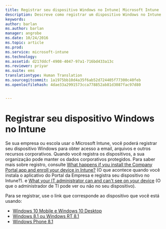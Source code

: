 ```yaml
---
title: Registrar seu dispositivo Windows no Intune| Microsoft Intune
description: Descreve como registrar um dispositivo Windows no Intune
keywords: 
author: barlan
ms.author: barlan
manager: angrobe
ms.date: 10/24/2016
ms.topic: article
ms.prod: 
ms.service: microsoft-intune
ms.technology: 
ms.assetid: d217ddcf-4908-4047-97a1-716bd433a13c
ms.reviewer: priyar
ms.suite: ems
translationtype: Human Translation
ms.sourcegitcommit: 1a1975bb10d4a35f6ab52d724405f77300c40feb
ms.openlocfilehash: 4dae33a2991573cca778852ab81d3087fac97d80


---
```



# Registrar seu dispositivo Windows no Intune

Se sua empresa ou escola usar o Microsoft Intune, você poderá registrar seu dispositivo Windows para obter acesso a email, arquivos e outros recursos corporativos. Quando você registra os dispositivos, a sua organização pode manter os dados corporativos protegidos. Para saber mais sobre registro, consulte [What happens if you install the Company Portal app and enroll your device in Intune?](what-happens-if-you-install-the-company-portal-app-and-enroll-your-device-in-intune-windows.md) (O que acontece quando você instala o aplicativo do Portal da Empresa e registra seu dispositivo no Intune?). e [What your IT administrator can and can't see on your device](what-can-your-it-administrator-see-when-you-enroll-your-device-in-intune-windows.md) (O que o administrador de TI pode ver ou não no seu dispositivo).

Para se registrar, use o link que corresponde ao dispositivo que você está usando:

-  [Windows 10 Mobile e Windows 10 Desktop](enroll-your-w10-phone-or-w10-pc-windows.md)
-  [Windows 8.1 ou Windows RT 8.1](enroll-your-w81-or-rt81-windows.md)
-  [Windows Phone 8.1](enroll-your-wp81-windows.md)



<!--HONumber=Oct16_HO2-->


